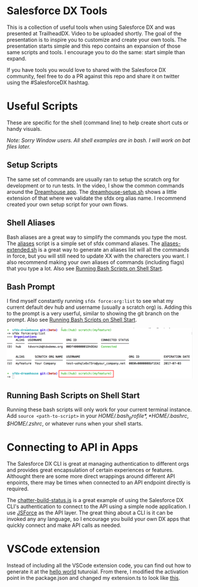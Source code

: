 # Salesforce DX Tools

This is a collection of useful tools when using Salesforce DX and was presented at TrailheadDX. Video to be uploaded shortly. The goal of the presentation is to inspire you to customize and create your own tools. The presentation starts simple and this repo contains an expansion of those same scripts and tools. I encourage you to do the same: start simple than expand. 

If you have tools you would love to shared with the Salesforce DX community, feel free to do a PR against this repo and share it on twitter using the #SalesforceDX hashtag. 

# Useful Scripts

These are specific for the shell (command line) to help create short cuts or handy visuals.

*Note: Sorry Window users. All shell examples are in bash. I will work on bat files later.*

## Setup Scripts

The same set of commands are usually ran to setup the scratch org for development or to run tests. In the video, I show the common commands around the [Dreamhouse app](https://github.com/forcedotcom/sfdx-dreamhouse). The [dreamhouse-setup.sh](./dreamhouse-setup.sh) shows a little extension of that where we validate the sfdx org alias name. I recommend created your own setup script for your own flows.

## Shell Aliases

Bash aliases are a great way to simplify the commands you type the most. The [aliases](./aliases) script is a simple set of sfdx command aliases. The [aliases-extended.sh](./aliases-extended.sh) is a great way to generate an aliases list will all the commands in force, but you will still need to update XX with the charecters you want. I also recommend making your own aliases of commands (including flags) that you type a lot. Also see [Running Bash Scripts on Shell Start](#running-bash-scripts-on-shell-start).

## Bash Prompt

I find myself constantly running `sfdx force:org:list` to see what my current default dev hub and username (usually a scratch org) is. Adding this to the prompt is a very userful, similar to showing the git branch on the prompt. Also see [Running Bash Scripts on Shell Start](#running-bash-scripts-on-shell-start).

![alt text](./sfdx-prompt.png "Org Prompts")

## Running Bash Scripts on Shell Start

Running these bash scripts will only work for your current terminal instance. Add `source <path-to-script>` in your *$HOME/.bash_profile*, *$HOME/.bashrc*, *$HOME/.zshrc*, or whatever runs when your shell starts.

# Connecting to API in Apps

The Salesforce DX CLI is great at managing authentication to different orgs and provides great encapsulation of certain experiences or features. Althought there are some more direct wrappings around different API enpoints, there may be times when connected to an API endpoint directly is required.

The [chatter-build-status.js](./chatter-build-status.js) is a great example of using the Salesforce DX CLI's authentication to connect to the API using a simple node application. I use [JSForce](https://jsforce.github.io/document/) as the API layer. The great thing about a CLI is it can be invoked any any language, so I encourage you build your own DX apps that quickly connect and make API calls as needed.

# VSCode extension

Instead of including all the VSCode extension code, you can find out how to generate it at the [hello world](https://code.visualstudio.com/docs/extensions/example-hello-world) tuturoial. From there, I modified the activation point in the package.json and changed my extension.ts to look like [this](./vscodeExtension.ts).
